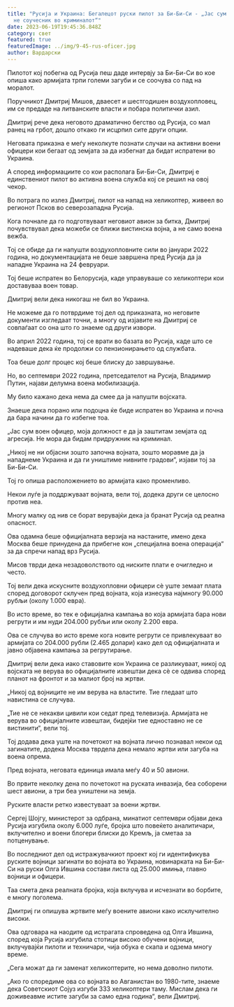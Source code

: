 ```yaml
---
title: "Русија и Украина: Бегалецот руски пилот за Би-Би-Си - „Јас сум офицер, а
  не соучесник во криминалот“"
date: 2023-06-19T19:45:36.848Z
category: свет
featured: true
featuredImage: ../img/9-45-rus-oficer.jpg
author: Вардарски
---
```

Пилотот кој побегна од Русија пеш даде интервју за Би-Би-Си во кое опиша како армијата трпи големи загуби и се соочува со пад на моралот.

Поручникот Дмитриј Мишов, дваесет и шестгодишен воздухопловец, им се предаде на литванските власти и побара политички азил.

Дмитриј рече дека неговото драматично бегство од Русија, со мал ранец на грбот, дошло откако ги исцрпил сите други опции.

Неговата приказна е меѓу неколкуте познати случаи на активни воени офицери кои бегаат од земјата за да избегнат да бидат испратени во Украина.

А според информациите со кои располага Би-Би-Си, Дмитриј е единствениот пилот во активна воена служба кој се решил на овој чекор.

Во потрага по излез
Дмитриј, пилот на напад на хеликоптер, живеел во регионот Псков во северозападна Русија.

Кога почнале да го подготвуваат неговиот авион за битка, Дмитриј почувствувал дека можеби се ближи вистинска војна, а не само воена вежба.

Тој се обиде да ги напушти воздухопловните сили во јануари 2022 година, но документацијата не беше завршена пред Русија да ја нападне Украина на 24 февруари.

Тој беше испратен во Белорусија, каде управуваше со хеликоптери кои доставуваа воен товар.

Дмитриј вели дека никогаш не бил во Украина.

Не можеме да го потврдиме тој дел од приказната, но неговите документи изгледаат точни, а многу од изјавите на Дмитриј се совпаѓаат со она што го знаеме од други извори.

Во април 2022 година, тој се врати во базата во Русија, каде што се надеваше дека ќе продолжи со пензионирањето од службата.

Тоа беше долг процес кој беше блиску до завршување.

Но, во септември 2022 година, претседателот на Русија, Владимир Путин, најави делумна воена мобилизација.

Му било кажано дека нема да смее да ја напушти војската.

Знаеше дека порано или подоцна ќе биде испратен во Украина и почна да бара начини да го избегне тоа.

„Јас сум воен офицер, моја должност е да ја заштитам земјата од агресија. Не мора да бидам придружник на криминал.

„Никој не ни објасни зошто започна војната, зошто моравме да ја нападнеме Украина и да ги уништиме нивните градови“, изјави тој за Би-Би-Си.

Тој го опиша расположението во армијата како променливо.

Некои луѓе ја поддржуваат војната, вели тој, додека други се целосно против неа.

Многу малку од нив се борат верувајќи дека ја бранат Русија од реална опасност.

Ова одамна беше официјалната верзија на настаните, имено дека Москва беше принудена да прибегне кон „специјална воена операција“ за да спречи напад врз Русија.

Мисов тврди дека незадоволството од ниските плати е очигледно и често.

Тој вели дека искусните воздухопловни офицери сè уште земаат плата според договорот склучен пред војната, која изнесува најмногу 90.000 рубљи (околу 1.000 евра).

Во исто време, во тек е официјална кампања во која армијата бара нови регрути и им нуди 204.000 рубљи или околу 2.200 евра.

Ова се случува во исто време кога новите регрути се привлекуваат во армијата со 204.000 рубли (2.465 долари) како дел од официјалната и јавно објавена кампања за регрутирање.

Дмитриј вели дека иако ставовите кон Украина се разликуваат, никој од војската не верува во официјалните извештаи дека сè се одвива според планот на фронтот и за малиот број на жртви.

„Никој од војниците не им верува на властите. Тие гледаат што навистина се случува.

„Тие не се некакви цивили кои седат пред телевизија. Армијата не верува во официјалните извештаи, бидејќи тие едноставно не се вистинити“, вели тој.

Тој додава дека уште на почетокот на војната лично познавал некои од загинатите, додека Москва тврдела дека немало жртви или загуба на воена опрема.

Пред војната, неговата единица имала меѓу 40 и 50 авиони.

Во првите неколку дена по почетокот на руската инвазија, беа соборени шест авиони, а три беа уништени на земја.

Руските власти ретко известуваат за воени жртви.

Сергеј Шојгу, министерот за одбрана, минатиот септември објави дека Русија изгубила околу 6.000 луѓе, бројка што повеќето аналитичари, вклучително и воени блогери блиски до Кремљ, ја сметаа за потценување.

Во последниот дел од истражувачкиот проект кој ги идентификува руските војници загинати во војната во Украина, новинарката на Би-Би-Си на руски Олга Ившина состави листа од 25.000 имиња, главно војници и офицери.

Таа смета дека реалната бројка, која вклучува и исчезнати во борбите, е многу поголема.

Дмитриј ги опишува жртвите меѓу воените авиони како исклучително високи.

Ова одговара на наодите од истрагата спроведена од Олга Ившина, според која Русија изгубила стотици високо обучени војници, вклучувајќи пилоти и техничари, чија обука е скапа и одзема многу време.

„Сега можат да ги заменат хеликоптерите, но нема доволно пилоти.

„Ако го споредиме ова со војната во Авганистан во 1980-тите, знаеме дека Советскиот Сојуз изгуби 333 хеликоптери таму. Мислам дека ги доживеавме истите загуби за само една година“, вели Дмитриј.